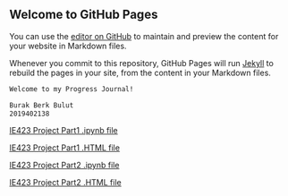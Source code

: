 ## Welcome to GitHub Pages

You can use the [editor on GitHub](https://github.com/BU-IE-423/fall-23-ilaydacelenkk/edit/main/index.md) to maintain and preview the content for your website in Markdown files.

Whenever you commit to this repository, GitHub Pages will run [Jekyll](https://jekyllrb.com/) to rebuild the pages in your site, from the content in your Markdown files.

```markdown
Welcome to my Progress Journal!

Burak Berk Bulut
2019402138
```
[IE423 Project Part1 .ipynb file](423_1_last.ipynb)

[IE423 Project Part1 .HTML file](423_1_last.html)

[IE423 Project Part2 .ipynb file](ie423_part2.ipynb)

[IE423 Project Part2 .HTML file](ie423_part2.html)


